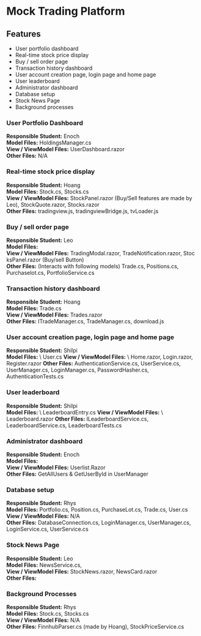 # Mock Trading Platform

## Features
- User portfolio dashboard
- Real-time stock price display
- Buy / sell order page
- Transaction history dashboard
- User account creation page, login page and home page
- User leaderboard
- Administrator dashboard
- Database setup
- Stock News Page
- Background processes

### User Portfolio Dashboard
**Responsible Student:** Enoch \
**Model Files:** HoldingsManager.cs\
**View / ViewModel Files:** UserDashboard.razor\
**Other Files:** N/A

### Real-time stock price display
**Responsible Student:** Hoang \
**Model Files:** Stock.cs, Stocks.cs \
**View / ViewModel Files:** StockPanel.razor (Buy/Sell features are made by Leo), StockQuote.razor, Stocks.razor \
**Other Files:** tradingview.js, tradingviewBridge.js, tvLoader.js

### Buy / sell order page
**Responsible Student:** Leo \
**Model Files:**  \
**View / ViewModel Files:** TradingModal.razor, TradeNotification.razor, Stoc ksPanel.razor (Buy/sell Button) \
**Other Files:** (Interacts with following models) Trade.cs, Positions.cs, Purchaselot.cs, PortfolioService.cs

### Transaction history dashboard
**Responsible Student:** Hoang \
**Model Files:** Trade.cs \
**View / ViewModel Files:** Trades.razor \
**Other Files:** ITradeManager.cs, TradeManager.cs, download.js 

### User account creation page, login page and home page
**Responsible Student:** Shilpi \
**Model Files:** \ User.cs
**View / ViewModel Files:** \ Home.razor, Login.razor, Register.razor
**Other Files:** AuthenticationService.cs, UserService.cs, UserManager.cs, LoginManager.cs, PasswordHasher.cs, AuthenticationTests.cs

### User leaderboard
**Responsible Student:** Shilpi \
**Model Files:** \ LeaderboardEntry.cs
**View / ViewModel Files:** \ Leaderboard.razor
**Other Files:** ILeaderboardService.cs, LeaderboardService.cs, LeaderboardTests.cs

### Administrator dashboard
**Responsible Student:** Enoch \
**Model Files:** \
**View / ViewModel Files:** Userlist.Razor\
**Other Files:** GetAllUsers & GetUserById in UserManager

### Database setup
**Responsible Student:** Rhys \
**Model Files:** Portfolio.cs, Position.cs, PurchaseLot.cs, Trade.cs, User.cs \
**View / ViewModel Files:** N/A \
**Other Files:** DatabaseConnection.cs, LoginManager.cs, UserManager.cs, LoginService.cs, UserService.cs

### Stock News Page
**Responsible Student:** Leo \
**Model Files:** NewsService.cs, \
**View / ViewModel Files:** StockNews.razor, NewsCard.razor\
**Other Files:**

### Background Processes
**Responsible Student:** Rhys \
**Model Files:** Stock.cs, Stocks.cs \
**View / ViewModel Files:** N/A \
**Other Files:** FinnhubParser.cs (made by Hoang), StockPriceService.cs
